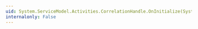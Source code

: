 ```yaml
---
uid: System.ServiceModel.Activities.CorrelationHandle.OnInitialize(System.Activities.HandleInitializationContext)
internalonly: False
---
```

